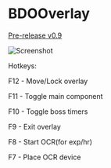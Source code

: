 # BDOOverlay

[Pre-release v0.9](https://github.com/Matt2843/BDOOverlay/releases)

![Screenshot](http://imgur.com/a/FdicH)

Hotkeys:

F12 - Move/Lock overlay

F11 - Toggle main component

F10 - Toggle boss timers

F9  - Exit overlay

F8  - Start OCR(for exp/hr)

F7  - Place OCR device

